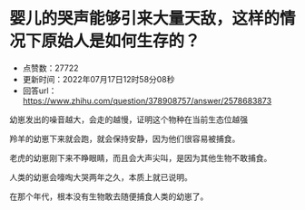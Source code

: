 # 婴儿的哭声能够引来大量天敌，这样的情况下原始人是如何生存的？
- 点赞数：27722
- 更新时间：2022年07月17日12时58分08秒
- 回答url：https://www.zhihu.com/question/378908757/answer/2578683873
<body>
 <p data-pid="oYFhvjmV">幼崽发出的噪音越大，会走的越慢，证明这个物种在当前生态位越强</p>
 <p data-pid="QIzKIe1P">羚羊的幼崽下来就会跑，就会保持安静，因为他们很容易被捕食。</p>
 <p data-pid="MGWs_Nl8">老虎的幼崽刚下来不睁眼睛，而且会大声尖叫，是因为其他生物不敢捕食。</p>
 <p data-pid="qLvuu9Mw">人类的幼崽会嚎啕大哭两年之久，本质上就已说明。</p>
 <p data-pid="c0R2Ocyd">在那个年代，根本没有生物敢去随便捕食人类的幼崽了。</p>
</body>